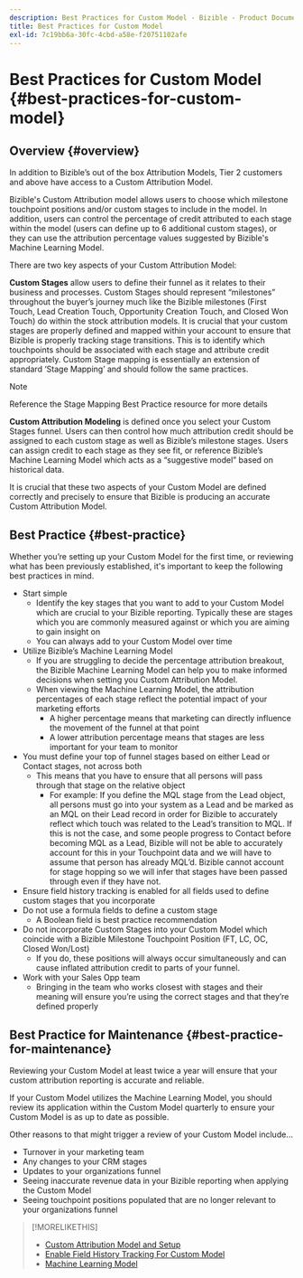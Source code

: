 ```yaml
---
description: Best Practices for Custom Model - Bizible - Product Documentation
title: Best Practices for Custom Model
exl-id: 7c19bb6a-30fc-4cbd-a58e-f20751102afe
---
```

# Best Practices for Custom Model {#best-practices-for-custom-model}

## Overview {#overview}

In addition to Bizible’s out of the box Attribution Models, Tier 2 customers and above have access to a Custom Attribution Model.

Bizible's Custom Attribution model allows users to choose which milestone touchpoint positions and/or custom stages to include in the model. In addition, users can control the percentage of credit attributed to each stage within the model (users can define up to 6 additional custom stages), or they can use the attribution percentage values suggested by Bizible's Machine Learning Model.

There are two key aspects of your Custom Attribution Model:

**Custom Stages** allow users to define their funnel as it relates to their business and processes. Custom Stages should represent “milestones” throughout the buyer’s journey much like the Bizible milestones (First Touch, Lead Creation Touch, Opportunity Creation Touch, and Closed Won Touch) do within the stock attribution models. It is crucial that your custom stages are properly defined and mapped within your account to ensure that Bizible is properly tracking stage transitions. This is to identify which touchpoints should be associated with each stage and attribute credit appropriately. Custom Stage mapping is essentially an extension of standard ‘Stage Mapping’ and should follow the same practices.

>[!NOTE]
>
>Reference the Stage Mapping Best Practice resource for more details

**Custom Attribution Modeling** is defined once you select your Custom Stages funnel. Users can then control how much attribution credit should be assigned to each custom stage as well as Bizible’s milestone stages. Users can assign credit to each stage as they see fit, or reference Bizible’s Machine Learning Model which acts as a “suggestive model” based on historical data.

It is crucial that these two aspects of your Custom Model are defined correctly and precisely to ensure that Bizible is producing an accurate Custom Attribution Model.

## Best Practice {#best-practice}

Whether you’re setting up your Custom Model for the first time, or reviewing what has been previously established, it's important to keep the following best practices in mind.

* Start simple
  * Identify the key stages that you want to add to your Custom Model which are crucial to your Bizible reporting. Typically these are stages which you are commonly measured against or which you are aiming to gain insight on
  * You can always add to your Custom Model over time
* Utilize Bizible’s Machine Learning Model
  * If you are struggling to decide the percentage attribution breakout, the Bizible Machine Learning Model can help you to make informed decisions when setting you Custom Attribution Model.
  * When viewing the Machine Learning Model, the attribution percentages of each stage reflect the potential impact of your marketing efforts
    * A higher percentage means that marketing can directly influence the movement of the funnel at that point
    * A lower attribution percentage means that stages are less important for your team to monitor
* You must define your top of funnel stages based on either Lead or Contact stages, not across both
  * This means that you have to ensure that all persons will pass through that stage on the relative object
    * For example: If you define the MQL stage from the Lead object, all persons must go into your system as a Lead and be marked as an MQL on their Lead record in order for Bizible to accurately reflect which touch was related to the Lead’s transition to MQL. If this is not the case, and some people progress to Contact before becoming MQL as a Lead, Bizible will not be able to accurately account for this in your Touchpoint data and we will have to assume that person has already MQL’d. Bizible cannot account for stage hopping so we will infer that stages have been passed through even if they have not.
* Ensure field history tracking is enabled for all fields used to define custom stages that you incorporate
* Do not use a formula fields to define a custom stage
  * A Boolean field is best practice recommendation
* Do not incorporate Custom Stages into your Custom Model which coincide with a Bizible Milestone Touchpoint Position (FT, LC, OC, Closed Won/Lost)
  * If you do, these positions will always occur simultaneously and can cause inflated attribution credit to parts of your funnel.
* Work with your Sales Opp team
  * Bringing in the team who works closest with stages and their meaning will ensure you’re using the correct stages and that they’re defined properly

## Best Practice for Maintenance {#best-practice-for-maintenance}

Reviewing your Custom Model at least twice a year will ensure that your custom attribution reporting is accurate and reliable.

If your Custom Model utilizes the Machine Learning Model, you should review its application within the Custom Model quarterly to ensure your Custom Model is as up to date as possible.

Other reasons to that might trigger a review of your Custom Model include...

* Turnover in your marketing team
* Any changes to your CRM stages
* Updates to your organizations funnel
* Seeing inaccurate revenue data in your Bizible reporting when applying the Custom Model
* Seeing touchpoint positions populated that are no longer relevant to your organizations funnel

>[!MORELIKETHIS]
>
>* [Custom Attribution Model and Setup](/help/advanced-marketo-measure-features/custom-attribution-models/custom-attribution-model-and-setup.md)
>* [Enable Field History Tracking For Custom Model](/help/advanced-marketo-measure-features/custom-attribution-models/custom-model-setup-enable-field-history-tracking.md)
>* [Machine Learning Model](/help/advanced-marketo-measure-features/custom-attribution-models/machine-learning-model-faq.md)

